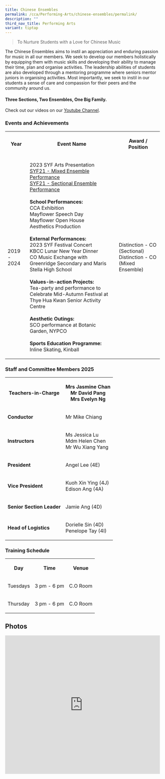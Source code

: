 ```yaml
---
title: Chinese Ensembles
permalink: /cca/Performing-Arts/chinese-ensembles/permalink/
description: ""
third_nav_title: Performing Arts
variant: tiptap
---
```

<blockquote>
<p>To Nurture Students with a Love for Chinese Music</p>
</blockquote>
<p>The Chinese Ensembles aims to instil an appreciation and enduring passion
for music in all our members. We seek to develop our members holistically
by equipping them with music skills and developing their ability to manage
their time, plan and organise activities. The leadership abilities of students
are also developed through a mentoring programme where seniors mentor juniors
in organising activities. Most importantly, we seek to instil in our students
a sense of care and compassion for their peers and the community around
us.</p>
<h4>Three Sections, Two Ensembles, One Big Family.</h4>
<p>Check out our videos on our <a href="https://www.youtube.com/@mayflowersecondaryschoolch8742" rel="noopener nofollow" target="_blank">Youtube Channel</a>.</p>
<h3>Events and Achievements</h3>
<table style="minWidth: 75px">
<colgroup>
<col>
<col>
<col>
</colgroup>
<tbody>
<tr>
<th rowspan="1" colspan="1">
<p>Year</p>
</th>
<th rowspan="1" colspan="1">
<p>Event Name</p>
</th>
<th rowspan="1" colspan="1">
<p>Award / Position</p>
</th>
</tr>
<tr>
<td rowspan="1" colspan="1">
<p>2019 - 2024</p>
</td>
<td rowspan="1" colspan="1">
<p>2023 SYF Arts Presentation
<br><a href="https://www.youtube.com/watch?v=WUGmDuuWarI" rel="noopener noreferrer nofollow" target="_blank">SYF21 - Mixed Ensemble Performance</a> 
<br><a href="https://www.youtube.com/watch?v=CUk9FP7JPf0" rel="noopener noreferrer nofollow" target="_blank">SYF21 - Sectional Ensemble Performance</a> 
<br>
<br><strong>School Performances:</strong> 
<br>CCA Exhibition
<br>Mayflower Speech Day
<br>Mayflower Open House
<br>Aesthetics Production
<br>
<br><strong>External Performances:</strong>
<br>2023 SYF Festival Concert
<br>KBCC Lunar New Year Dinner
<br>CO Music Exchange with Greenridge Secondary and Maris Stella High School
<br>
<br><strong>Values-in-action Projects:</strong>
<br>Tea-party and performance to Celebrate Mid-Autumn Festival at Thye Hua
Kwan Senior Activity Centre
<br>
<br><strong>Aesthetic Outings:</strong>
<br>SCO performance at Botanic Garden, NYPCO
<br>
<br><strong>Sports Education Programme:</strong>
<br>Inline Skating, Kinball</p>
</td>
<td rowspan="1" colspan="1">
<p>Distinction - CO (Sectional)
<br>Distinction - CO (Mixed Ensemble)</p>
</td>
</tr>
</tbody>
</table>
<h3>Staff and Committee Members 2025</h3>
<table style="minWidth: 50px">
<colgroup>
<col>
<col>
</colgroup>
<tbody>
<tr>
<th rowspan="1" colspan="1">
<p>Teachers-in-Charge</p>
</th>
<th rowspan="1" colspan="1">
<p>Mrs Jasmine Chan
<br>Mr David Pang
<br>Mrs Evelyn Ng</p>
</th>
</tr>
<tr>
<td rowspan="1" colspan="1">
<p><strong>Conductor</strong>
</p>
</td>
<td rowspan="1" colspan="1">
<p>Mr Mike Chiang</p>
</td>
</tr>
<tr>
<td rowspan="1" colspan="1">
<p><strong>Instructors</strong>
</p>
</td>
<td rowspan="1" colspan="1">
<p>Ms Jessica Lu
<br>Mdm Helen Chen
<br>Mr Wu Xiang Yang</p>
</td>
</tr>
<tr>
<td rowspan="1" colspan="1">
<p><strong>President</strong>
</p>
</td>
<td rowspan="1" colspan="1">
<p>Angel Lee (4E)</p>
</td>
</tr>
<tr>
<td rowspan="1" colspan="1">
<p><strong>Vice President</strong>
</p>
</td>
<td rowspan="1" colspan="1">
<p>Kuoh Xin Ying (4J)
<br>Edison Ang (4A)</p>
</td>
</tr>
<tr>
<td rowspan="1" colspan="1">
<p><strong>Senior Section Leader</strong>
</p>
</td>
<td rowspan="1" colspan="1">
<p>Jamie Ang (4D)</p>
</td>
</tr>
<tr>
<td rowspan="1" colspan="1">
<p><strong>Head of Logistics</strong>
</p>
</td>
<td rowspan="1" colspan="1">
<p>Dorielle Sin (4D)
<br>Penelope Tay (4I)</p>
</td>
</tr>
</tbody>
</table>
<h3>Training Schedule</h3>
<table style="minWidth: 75px">
<colgroup>
<col>
<col>
<col>
</colgroup>
<tbody>
<tr>
<th rowspan="1" colspan="1">
<p>Day</p>
</th>
<th rowspan="1" colspan="1">
<p>Time</p>
</th>
<th rowspan="1" colspan="1">
<p>Venue</p>
</th>
</tr>
<tr>
<td rowspan="1" colspan="1">
<p>Tuesdays</p>
</td>
<td rowspan="1" colspan="1">
<p>3 pm - 6 pm</p>
</td>
<td rowspan="1" colspan="1">
<p>C.O Room</p>
</td>
</tr>
<tr>
<td rowspan="1" colspan="1">
<p>Thursday</p>
</td>
<td rowspan="1" colspan="1">
<p>3 pm - 6 pm</p>
</td>
<td rowspan="1" colspan="1">
<p>C.O Room</p>
</td>
</tr>
</tbody>
</table>
<h2>Photos</h2>
<div class="iframe-wrapper">
<iframe height="450" width="100%" allowfullscreen="true" frameborder="0" src="https://docs.google.com/presentation/d/e/2PACX-1vSujFqRcflV52xr_q-SL7ZHkEIv-T8fReOw6oCFWoXZXmxIhGltxpn0j3W1Of4071A0J4UReg88XKo6/embed?start=true&amp;loop=true&amp;delayms=3000"></iframe>
</div>
<p></p>